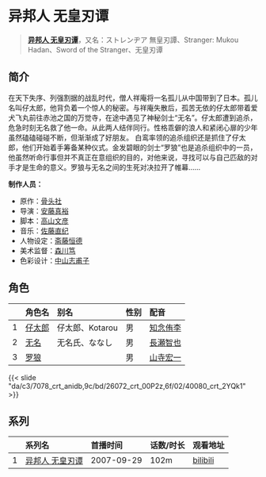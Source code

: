 # 异邦人 无皇刃谭


> <u>**[异邦人 无皇刃谭](http://bgm.tv/subject/4014)**</u>，又名：ストレンヂア 無皇刃譚、Stranger: Mukou Hadan、Sword of the Stranger、无皇刃谭

## 简介


在天下失序、列强割据的战乱时代，僧人祥庵将一名孤儿从中国带到了日本。孤儿名叫仔太郎，他背负着一个惊人的秘密。与祥庵失散后，孤苦无依的仔太郎带着爱犬飞丸前往赤池之国的万觉寺，在途中遇见了神秘剑士“无名”。仔太郎遭到追杀，危急时刻无名救了他一命。从此两人结伴同行。性格乖僻的浪人和紧闭心扉的少年虽然磕磕碰碰不断，但渐渐成了好朋友。
白鸾率领的追杀组织还是抓住了仔太郎，他们开始着手筹备某种仪式。金发碧眼的剑士“罗狼”也是追杀组织中的一员，他虽然听命行事但并不真正在意组织的目的，对他来说，寻找可以与自己匹敌的对手才是生命的意义。罗狼与无名之间的生死对决拉开了帷幕……

**制作人员：**
- 原作：[骨头社](http://bgm.tv/person/44)
- 导演：[安藤真裕](http://bgm.tv/person/2473)
- 脚本：[高山文彦](http://bgm.tv/person/1247)
- 音乐：[佐藤直纪](http://bgm.tv/person/919)
- 人物设定：[斋藤恒德](http://bgm.tv/person/7999)
- 美术监督：[森川笃](http://bgm.tv/person/14834)
- 色彩设计：[中山志甫子](http://bgm.tv/person/562)

## 角色

|     |   角色名   |   别名  | 性别 |  配音  |
|:--- |:------  |:----      |:---  |:--   |
| 1 | [仔太郎](http://bgm.tv/character/7078) | 仔太郎、Kotarou | 男 | [知念侑李](http://bgm.tv/person/4588) |
| 2 | [无名](http://bgm.tv/character/26072) | 无名氏、ななし | 男 | [長瀬智也](http://bgm.tv/person/15373) |
| 3 | [罗狼](http://bgm.tv/character/40080) |  | 男 | [山寺宏一](http://bgm.tv/person/3914) |

{{< slide "da/c3/7078_crt_anidb,9c/bd/26072_crt_00P2z,6f/02/40080_crt_2YQk1" >}}

## 系列

|     |   系列名   |   首播时间  | 话数/时长  | 观看地址 |
|:---  |:------    |:----      |:---       |:---  |
| 1 |[异邦人 无皇刃谭](https://bgm.tv/subject/4014)| 2007-09-29 | 102m | [bilibili](https://www.bilibili.com/video/BV1Ns411o7sS)  |



